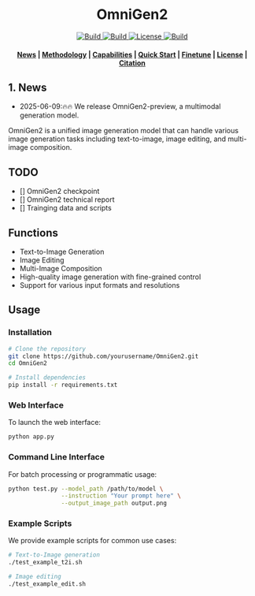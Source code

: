 <h1 align="center">OmniGen2</h1>


<p align="center">
    <a href="https://github.com/VectorSpaceLab/OmniGen2/tree/main">
        <img alt="Build" src="https://img.shields.io/badge/Project%20Page-OmniGen-yellow">
    </a>
    <a href="">
            <img alt="Build" src="https://img.shields.io/badge/arXiv%20paper-2409.11340-b31b1b.svg">
    </a>
    <a href="">
        <img alt="License" src="https://img.shields.io/badge/HF%20Demo-🤗-lightblue">
    </a>
    <a href="">
        <img alt="Build" src="https://img.shields.io/badge/HF%20Model-🤗-yellow">
    </a>    
</p>

<h4 align="center">
    <p>
        <a href=#1-news>News</a> |
        <a href=#3-methodology>Methodology</a> |
        <a href=#4-what-can-omnigen-do>Capabilities</a> |
        <a href=#5-quick-start>Quick Start</a> |
        <a href="#6-finetune">Finetune</a> |
        <a href="#license">License</a> |
        <a href="#citation">Citation</a>
    <p>
</h4>



## 1. News
- 2025-06-09:🔥🔥 We release OmniGen2-preview, a multimodal generation model. 


OmniGen2 is a unified image generation model that can handle various image generation tasks including text-to-image, image editing, and multi-image composition.

## TODO
- [] OmniGen2 checkpoint
- [] OmniGen2 technical report
- [] Trainging data and scripts


## Functions

- Text-to-Image Generation
- Image Editing
- Multi-Image Composition
- High-quality image generation with fine-grained control
- Support for various input formats and resolutions




## Usage

### Installation

```bash
# Clone the repository
git clone https://github.com/yourusername/OmniGen2.git
cd OmniGen2

# Install dependencies
pip install -r requirements.txt
```

### Web Interface

To launch the web interface:

```bash
python app.py
```

### Command Line Interface

For batch processing or programmatic usage:

```bash
python test.py --model_path /path/to/model \
               --instruction "Your prompt here" \
               --output_image_path output.png
```

### Example Scripts

We provide example scripts for common use cases:

```bash
# Text-to-Image generation
./test_example_t2i.sh

# Image editing
./test_example_edit.sh
```



